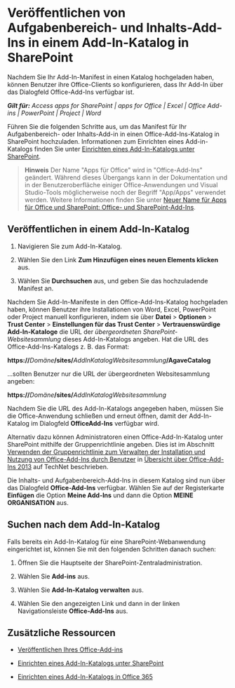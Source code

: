 
# Veröffentlichen von Aufgabenbereich- und Inhalts-Add-Ins in einem Add-In-Katalog in SharePoint
Nachdem Sie Ihr Add-In-Manifest in einen Katalog hochgeladen haben, können Benutzer ihre Office-Clients so konfigurieren, dass Ihr Add-In über das Dialogfeld Office-Add-Ins verfügbar ist.

 _**Gilt für:** Access apps for SharePoint | apps for Office | Excel | Office Add-ins | PowerPoint | Project | Word_

Führen Sie die folgenden Schritte aus, um das Manifest für Ihr Aufgabenbereich- oder Inhalts-Add-in in einen Office-Add-Ins-Katalog in SharePoint hochzuladen. Informationen zum Einrichten eines Add-in-Katalogs finden Sie unter [Einrichten eines Add-In-Katalogs unter SharePoint](../publish/set-up-an-add-in-catalog-on-sharepoint.md).

 >**Hinweis**  Der Name "Apps für Office" wird in "Office-Add-Ins" geändert. Während dieses Übergangs kann in der Dokumentation und in der Benutzeroberfläche einiger Office-Anwendungen und Visual Studio-Tools möglicherweise noch der Begriff "App/Apps" verwendet werden. Weitere Informationen finden Sie unter [Neuer Name für Apps für Office und SharePoint: Office- und SharePoint-Add-Ins](https://msdn.microsoft.com/de-de/library/fp161507.aspx#Anchor_2).


## Veröffentlichen in einem Add-In-Katalog


1. Navigieren Sie zum Add-In-Katalog.
    
2. Wählen Sie den Link  **Zum Hinzufügen eines neuen Elements klicken** aus.
    
3. Wählen Sie  **Durchsuchen** aus, und geben Sie das hochzuladende Manifest an.
    
Nachdem Sie Add-In-Manifeste in den Office-Add-Ins-Katalog hochgeladen haben, können Benutzer ihre Installationen von Word, Excel, PowerPoint oder Project manuell konfigurieren, indem sie über  **Datei** > **Optionen** > **Trust Center** > **Einstellungen für das Trust Center** > **Vertrauenswürdige Add-In-Kataloge** die URL der _übergeordneten SharePoint-Websitesammlung_ dieses Add-In-Katalogs angeben. Hat die URL des Office-Add-Ins-Katalogs z. B. das Format:

 **https://**_Domäne_**/sites/**_AddInKatalogWebsitesammlung_**/AgaveCatalog**

…sollten Benutzer nur die URL der übergeordneten Websitesammlung angeben:

 **https://**_Domäne_**/sites/**_AddInKatalogWebsitesammlung_

Nachdem Sie die URL des Add-In-Katalogs angegeben haben, müssen Sie die Office-Anwendung schließen und erneut öffnen, damit der Add-In-Katalog im Dialogfeld  **OfficeAdd-Ins** verfügbar wird.

Alternativ dazu können Administratoren einen Office-Add-In-Katalog unter SharePoint mithilfe der Gruppenrichtlinie angeben. Dies ist im Abschnitt [Verwenden der Gruppenrichtlinie zum Verwalten der Installation und Nutzung von Office-Add-Ins durch Benutzer](https://technet.microsoft.com/de-de/library/jj219429.aspx) in [Übersicht über Office-Add-Ins 2013](https://technet.microsoft.com/de-de/library/jj219429.aspx) auf TechNet beschrieben.

Die Inhalts- und Aufgabenbereich-Add-Ins in diesem Katalog sind nun über das Dialogfeld  **Office-Add-Ins** verfügbar. Wählen Sie auf der Registerkarte **Einfügen** die Option **Meine Add-Ins** und dann die Option **MEINE ORGANISATION** aus.


## Suchen nach dem Add-In-Katalog

Falls bereits ein Add-In-Katalog für eine SharePoint-Webanwendung eingerichtet ist, können Sie mit den folgenden Schritten danach suchen:


1. Öffnen Sie die Hauptseite der SharePoint-Zentraladministration.
    
2. Wählen Sie  **Add-ins** aus.
    
3. Wählen Sie  **Add-In-Katalog verwalten** aus.
    
4. Wählen Sie den angezeigten Link und dann in der linken Navigationsleiste  **Office-Add-Ins** aus.
    

## Zusätzliche Ressourcen


- [Veröffentlichen Ihres Office-Add-ins](../publish/publish.md)
    
- [Einrichten eines Add-In-Katalogs unter SharePoint](../publish/set-up-an-add-in-catalog-on-sharepoint.md)
    
- [Einrichten eines Add-In-Katalogs in Office 365](../../publish/set-up-an-add-in-catalog-on-office-365.md)
    
